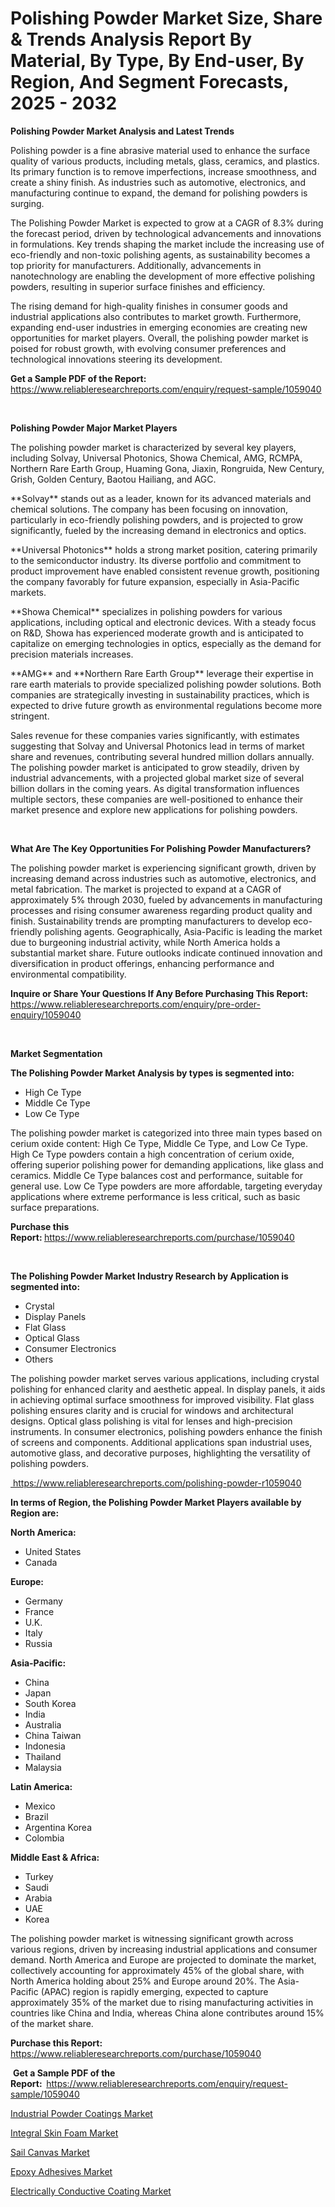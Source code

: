 <p><h1>Polishing Powder Market Size, Share & Trends Analysis Report By Material, By Type, By End-user, By Region, And Segment Forecasts, 2025 - 2032</h1></p><p><strong>Polishing Powder Market Analysis and Latest Trends</strong></p>
<p><p>Polishing powder is a fine abrasive material used to enhance the surface quality of various products, including metals, glass, ceramics, and plastics. Its primary function is to remove imperfections, increase smoothness, and create a shiny finish. As industries such as automotive, electronics, and manufacturing continue to expand, the demand for polishing powders is surging.</p><p>The Polishing Powder Market is expected to grow at a CAGR of 8.3% during the forecast period, driven by technological advancements and innovations in formulations. Key trends shaping the market include the increasing use of eco-friendly and non-toxic polishing agents, as sustainability becomes a top priority for manufacturers. Additionally, advancements in nanotechnology are enabling the development of more effective polishing powders, resulting in superior surface finishes and efficiency.</p><p>The rising demand for high-quality finishes in consumer goods and industrial applications also contributes to market growth. Furthermore, expanding end-user industries in emerging economies are creating new opportunities for market players. Overall, the polishing powder market is poised for robust growth, with evolving consumer preferences and technological innovations steering its development.</p></p>
<p><strong>Get a Sample PDF of the Report:&nbsp;</strong> <a href="https://www.reliableresearchreports.com/enquiry/request-sample/1059040?utm_campaign=37&utm_medium=2&utm_source=Github&utm_content=ia&utm_term=30012025&utm_id=polishing-powder">https://www.reliableresearchreports.com/enquiry/request-sample/1059040</a></p>
<p>&nbsp;</p>
<p><strong>Polishing Powder Major Market Players</strong></p>
<p><p>The polishing powder market is characterized by several key players, including Solvay, Universal Photonics, Showa Chemical, AMG, RCMPA, Northern Rare Earth Group, Huaming Gona, Jiaxin, Rongruida, New Century, Grish, Golden Century, Baotou Hailiang, and AGC. </p><p>**Solvay** stands out as a leader, known for its advanced materials and chemical solutions. The company has been focusing on innovation, particularly in eco-friendly polishing powders, and is projected to grow significantly, fueled by the increasing demand in electronics and optics. </p><p>**Universal Photonics** holds a strong market position, catering primarily to the semiconductor industry. Its diverse portfolio and commitment to product improvement have enabled consistent revenue growth, positioning the company favorably for future expansion, especially in Asia-Pacific markets.</p><p>**Showa Chemical** specializes in polishing powders for various applications, including optical and electronic devices. With a steady focus on R&D, Showa has experienced moderate growth and is anticipated to capitalize on emerging technologies in optics, especially as the demand for precision materials increases.</p><p>**AMG** and **Northern Rare Earth Group** leverage their expertise in rare earth materials to provide specialized polishing powder solutions. Both companies are strategically investing in sustainability practices, which is expected to drive future growth as environmental regulations become more stringent.</p><p>Sales revenue for these companies varies significantly, with estimates suggesting that Solvay and Universal Photonics lead in terms of market share and revenues, contributing several hundred million dollars annually. The polishing powder market is anticipated to grow steadily, driven by industrial advancements, with a projected global market size of several billion dollars in the coming years. As digital transformation influences multiple sectors, these companies are well-positioned to enhance their market presence and explore new applications for polishing powders.</p></p>
<p>&nbsp;</p>
<p><strong>What Are The Key Opportunities For Polishing Powder Manufacturers?</strong></p>
<p><p>The polishing powder market is experiencing significant growth, driven by increasing demand across industries such as automotive, electronics, and metal fabrication. The market is projected to expand at a CAGR of approximately 5% through 2030, fueled by advancements in manufacturing processes and rising consumer awareness regarding product quality and finish. Sustainability trends are prompting manufacturers to develop eco-friendly polishing agents. Geographically, Asia-Pacific is leading the market due to burgeoning industrial activity, while North America holds a substantial market share. Future outlooks indicate continued innovation and diversification in product offerings, enhancing performance and environmental compatibility.</p></p>
<p><strong>Inquire or Share Your Questions If Any Before Purchasing This Report:</strong> <a href="https://www.reliableresearchreports.com/enquiry/pre-order-enquiry/1059040?utm_campaign=37&utm_medium=2&utm_source=Github&utm_content=ia&utm_term=30012025&utm_id=polishing-powder">https://www.reliableresearchreports.com/enquiry/pre-order-enquiry/1059040</a></p>
<p>&nbsp;</p>
<p><strong>Market Segmentation</strong></p>
<p><strong>The Polishing Powder Market Analysis by types is segmented into:</strong></p>
<p><ul><li>High Ce Type</li><li>Middle Ce Type</li><li>Low Ce Type</li></ul></p>
<p><p>The polishing powder market is categorized into three main types based on cerium oxide content: High Ce Type, Middle Ce Type, and Low Ce Type. High Ce Type powders contain a high concentration of cerium oxide, offering superior polishing power for demanding applications, like glass and ceramics. Middle Ce Type balances cost and performance, suitable for general use. Low Ce Type powders are more affordable, targeting everyday applications where extreme performance is less critical, such as basic surface preparations.</p></p>
<p><strong>Purchase this Report:&nbsp;</strong><a href="https://www.reliableresearchreports.com/purchase/1059040?utm_campaign=37&utm_medium=2&utm_source=Github&utm_content=ia&utm_term=30012025&utm_id=polishing-powder">https://www.reliableresearchreports.com/purchase/1059040</a></p>
<p>&nbsp;</p>
<p><strong>The Polishing Powder Market Industry Research by Application is segmented into:</strong></p>
<p><ul><li>Crystal</li><li>Display Panels</li><li>Flat Glass</li><li>Optical Glass</li><li>Consumer Electronics</li><li>Others</li></ul></p>
<p><p>The polishing powder market serves various applications, including crystal polishing for enhanced clarity and aesthetic appeal. In display panels, it aids in achieving optimal surface smoothness for improved visibility. Flat glass polishing ensures clarity and is crucial for windows and architectural designs. Optical glass polishing is vital for lenses and high-precision instruments. In consumer electronics, polishing powders enhance the finish of screens and components. Additional applications span industrial uses, automotive glass, and decorative purposes, highlighting the versatility of polishing powders.</p></p>
<p><a href="https://www.reliableresearchreports.com/polishing-powder-r1059040?utm_campaign=37&utm_medium=2&utm_source=Github&utm_content=ia&utm_term=30012025&utm_id=polishing-powder">&nbsp;https://www.reliableresearchreports.com/polishing-powder-r1059040</a></p>
<p><strong>In terms of Region, the Polishing Powder Market Players available by Region are:</strong></p>
<p>
    <p> <strong> North America: </strong>
        <ul>
            <li>United States</li>
            <li>Canada</li>
        </ul>
        </p> 
    <p> <strong> Europe: </strong>
        <ul>
            <li>Germany</li>
            <li>France</li>
            <li>U.K.</li>
            <li>Italy</li>
            <li>Russia</li>
        </ul>
        </p> 
    <p> <strong> Asia-Pacific: </strong>
        <ul>
            <li>China</li>
            <li>Japan</li>
            <li>South Korea</li>
            <li>India</li>
            <li>Australia</li>
            <li>China Taiwan</li>
            <li>Indonesia</li>
            <li>Thailand</li>
            <li>Malaysia</li>
        </ul>
        </p> 
    <p> <strong> Latin America: </strong>
        <ul>
            <li>Mexico</li>
            <li>Brazil</li>
            <li>Argentina Korea</li>
            <li>Colombia</li>
        </ul>
        </p> 
    <p> <strong> Middle East & Africa: </strong>
        <ul>
            <li>Turkey</li>
            <li>Saudi</li>
            <li>Arabia</li>
            <li>UAE</li>
            <li>Korea</li>
        </ul>
    </p>
    </p>
<p><p>The polishing powder market is witnessing significant growth across various regions, driven by increasing industrial applications and consumer demand. North America and Europe are projected to dominate the market, collectively accounting for approximately 45% of the global share, with North America holding about 25% and Europe around 20%. The Asia-Pacific (APAC) region is rapidly emerging, expected to capture approximately 35% of the market due to rising manufacturing activities in countries like China and India, whereas China alone contributes around 15% of the market share.</p></p>
<p><strong>Purchase this Report: </strong><a href="https://www.reliableresearchreports.com/purchase/1059040?utm_campaign=37&utm_medium=2&utm_source=Github&utm_content=ia&utm_term=30012025&utm_id=polishing-powder">https://www.reliableresearchreports.com/purchase/1059040</a></p>
<p>&nbsp;<strong>Get a Sample PDF of the Report:&nbsp;&nbsp;</strong><a href="https://www.reliableresearchreports.com/enquiry/request-sample/1059040?utm_campaign=37&utm_medium=2&utm_source=Github&utm_content=ia&utm_term=30012025&utm_id=polishing-powder">https://www.reliableresearchreports.com/enquiry/request-sample/1059040</a></p>
<p><strong></strong></p>
<p><p><a href="https://github.com/lessielawlis/Market-Research-Report-List-1/blob/main/industrial-powder-coatings-market.md?utm_campaign=37&utm_medium=2&utm_source=Github&utm_content=ia&utm_term=30012025&utm_id=polishing-powder">Industrial Powder Coatings Market</a></p><p><a href="https://github.com/dingharhouma/Market-Research-Report-List-1/blob/main/integral-skin-foam-market.md?utm_campaign=37&utm_medium=2&utm_source=Github&utm_content=ia&utm_term=30012025&utm_id=polishing-powder">Integral Skin Foam Market</a></p><p><a href="https://github.com/tshumaalzlam0/Market-Research-Report-List-1/blob/main/sail-canvas-market.md?utm_campaign=37&utm_medium=2&utm_source=Github&utm_content=ia&utm_term=30012025&utm_id=polishing-powder">Sail Canvas Market</a></p><p><a href="https://github.com/verikaahova/Market-Research-Report-List-1/blob/main/epoxy-adhesives-market.md?utm_campaign=37&utm_medium=2&utm_source=Github&utm_content=ia&utm_term=30012025&utm_id=polishing-powder">Epoxy Adhesives Market</a></p><p><a href="https://github.com/ezahdyre/Market-Research-Report-List-1/blob/main/electrically-conductive-coating-market.md?utm_campaign=37&utm_medium=2&utm_source=Github&utm_content=ia&utm_term=30012025&utm_id=polishing-powder">Electrically Conductive Coating Market</a></p></p>